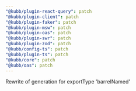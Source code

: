 ```yaml
---
"@kubb/plugin-react-query": patch
"@kubb/plugin-client": patch
"@kubb/plugin-faker": patch
"@kubb/plugin-msw": patch
"@kubb/plugin-oas": patch
"@kubb/plugin-swr": patch
"@kubb/plugin-zod": patch
"@kubb/config-ts": patch
"@kubb/plugin-ts": patch
"@kubb/core": patch
"@kubb/oas": patch
---
```


Rewrite of generation for exportType 'barrelNamed'
